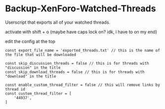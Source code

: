 # Backup-XenForo-Watched-Threads
Userscript that exports all of your watched threads.

activate with shift + o (maybe have caps lock on? idk, i have to on my end)

edit the config at the top

```
const export_file_name = 'exported_threads.txt' // this is the name of the file that will be downloaded

const skip_discussion_threads = false // this is for threads with "discussion" in the title
const skip_download_threads = false // this is for threads with "download" in the title

const enable_custom_thread_filter = false // this will remove links by thread id
const custom_thread_filter = [
    '44937',
]
```

